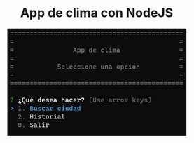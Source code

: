 <h1 align="center"> App de clima con NodeJS </h1>
<p align="center">
  <img src="/screencapture.png" title="hover text">
</p>
